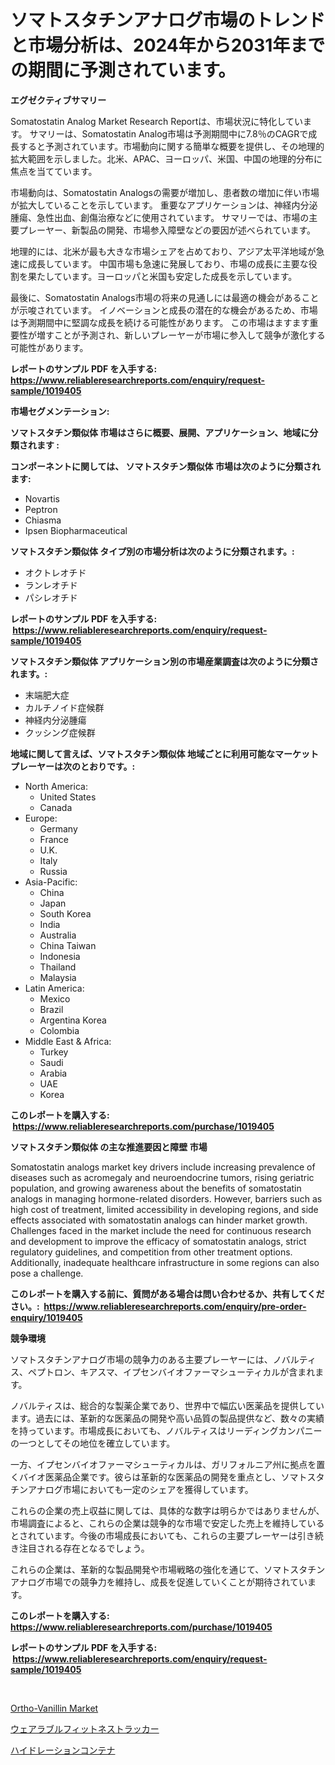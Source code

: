 <p><h1>ソマトスタチンアナログ市場のトレンドと市場分析は、2024年から2031年までの期間に予測されています。</h1></p><p><strong>エグゼクティブサマリー</strong></p>
<p><p>Somatostatin Analog Market Research Reportは、市場状況に特化しています。 サマリーは、Somatostatin Analog市場は予測期間中に7.8％のCAGRで成長すると予測されています。市場動向に関する簡単な概要を提供し、その地理的拡大範囲を示しました。北米、APAC、ヨーロッパ、米国、中国の地理的分布に焦点を当てています。</p><p>市場動向は、Somatostatin Analogsの需要が増加し、患者数の増加に伴い市場が拡大していることを示しています。 重要なアプリケーションは、神経内分泌腫瘍、急性出血、創傷治療などに使用されています。 サマリーでは、市場の主要プレーヤー、新製品の開発、市場参入障壁などの要因が述べられています。</p><p>地理的には、北米が最も大きな市場シェアを占めており、アジア太平洋地域が急速に成長しています。 中国市場も急速に発展しており、市場の成長に主要な役割を果たしています。ヨーロッパと米国も安定した成長を示しています。</p><p>最後に、Somatostatin Analogs市場の将来の見通しには最適の機会があることが示唆されています。 イノベーションと成長の潜在的な機会があるため、市場は予測期間中に堅調な成長を続ける可能性があります。 この市場はますます重要性が増すことが予測され、新しいプレーヤーが市場に参入して競争が激化する可能性があります。</p></p>
<p><strong>レポートのサンプル PDF を入手する: <a href="https://www.reliableresearchreports.com/enquiry/request-sample/1019405">https://www.reliableresearchreports.com/enquiry/request-sample/1019405</a></strong></p>
<p><strong>市場セグメンテーション:</strong></p>
<p><strong> ソマトスタチン類似体 市場はさらに概要、展開、アプリケーション、地域に分類されます :</strong></p>
<p><strong>コンポーネントに関しては、 ソマトスタチン類似体 市場は次のように分類されます: &nbsp;</strong></p>
<p><ul><li>Novartis</li><li>Peptron</li><li>Chiasma</li><li>Ipsen Biopharmaceutical</li></ul></p>
<p><strong> ソマトスタチン類似体 タイプ別の市場分析は次のように分類されます。:</strong></p>
<p><ul><li>オクトレオチド</li><li>ランレオチド</li><li>パシレオチド</li></ul></p>
<p><strong>レポートのサンプル PDF を入手する: &nbsp;<a href="https://www.reliableresearchreports.com/enquiry/request-sample/1019405">https://www.reliableresearchreports.com/enquiry/request-sample/1019405</a></strong></p>
<p><strong> ソマトスタチン類似体 アプリケーション別の市場産業調査は次のように分類されます。:</strong></p>
<p><ul><li>末端肥大症</li><li>カルチノイド症候群</li><li>神経内分泌腫瘍</li><li>クッシング症候群</li></ul></p>
<p><strong>地域に関して言えば、ソマトスタチン類似体 地域ごとに利用可能なマーケットプレーヤーは次のとおりです。:</strong></p>
<p><ul>
    <li>
        North America:
        <ul>
            <li>United States</li>
            <li>Canada</li>
        </ul>
    </li>
    <li>
        Europe:
        <ul>
            <li>Germany</li>
            <li>France</li>
            <li>U.K.</li>
            <li>Italy</li>
            <li>Russia</li>
        </ul>
    </li>
    <li>
        Asia-Pacific:
        <ul>
            <li>China</li>
            <li>Japan</li>
            <li>South Korea</li>
            <li>India</li>
            <li>Australia</li>
            <li>China Taiwan</li>
            <li>Indonesia</li>
            <li>Thailand</li>
            <li>Malaysia</li>
        </ul>
    </li>
    <li>
        Latin America:
        <ul>
            <li>Mexico</li>
            <li>Brazil</li>
            <li>Argentina Korea</li>
            <li>Colombia</li>
        </ul>
    </li>
    <li>
        Middle East & Africa:
        <ul>
            <li>Turkey</li>
            <li>Saudi</li>
            <li>Arabia</li>
            <li>UAE</li>
            <li>Korea</li>
        </ul>
    </li>
    </ul></p>
<p><strong>このレポートを購入する: &nbsp;<a href="https://www.reliableresearchreports.com/purchase/1019405">https://www.reliableresearchreports.com/purchase/1019405</a></strong></p>
<p><strong>ソマトスタチン類似体 の主な推進要因と障壁 市場</strong></p>
<p><p>Somatostatin analogs market key drivers include increasing prevalence of diseases such as acromegaly and neuroendocrine tumors, rising geriatric population, and growing awareness about the benefits of somatostatin analogs in managing hormone-related disorders. However, barriers such as high cost of treatment, limited accessibility in developing regions, and side effects associated with somatostatin analogs can hinder market growth. Challenges faced in the market include the need for continuous research and development to improve the efficacy of somatostatin analogs, strict regulatory guidelines, and competition from other treatment options. Additionally, inadequate healthcare infrastructure in some regions can also pose a challenge.</p></p>
<p><strong>このレポートを購入する前に、質問がある場合は問い合わせるか、共有してください。:&nbsp; <a href="https://www.reliableresearchreports.com/enquiry/pre-order-enquiry/1019405">https://www.reliableresearchreports.com/enquiry/pre-order-enquiry/1019405</a></strong></p>
<p><strong>競争環境</strong></p>
<p><p>ソマトスタチンアナログ市場の競争力のある主要プレーヤーには、ノバルティス、ペプトロン、キアスマ、イプセンバイオファーマシューティカルが含まれます。</p><p>ノバルティスは、総合的な製薬企業であり、世界中で幅広い医薬品を提供しています。過去には、革新的な医薬品の開発や高い品質の製品提供など、数々の実績を持っています。市場成長においても、ノバルティスはリーディングカンパニーの一つとしてその地位を確立しています。</p><p>一方、イプセンバイオファーマシューティカルは、ガリフォルニア州に拠点を置くバイオ医薬品企業です。彼らは革新的な医薬品の開発を重点とし、ソマトスタチンアナログ市場においても一定のシェアを獲得しています。</p><p>これらの企業の売上収益に関しては、具体的な数字は明らかではありませんが、市場調査によると、これらの企業は競争的な市場で安定した売上を維持しているとされています。今後の市場成長においても、これらの主要プレーヤーは引き続き注目される存在となるでしょう。</p><p>これらの企業は、革新的な製品開発や市場戦略の強化を通じて、ソマトスタチンアナログ市場での競争力を維持し、成長を促進していくことが期待されています。</p></p>
<p><strong>このレポートを購入する: &nbsp; <a href="https://www.reliableresearchreports.com/purchase/1019405">https://www.reliableresearchreports.com/purchase/1019405</a></strong></p>
<p><strong>レポートのサンプル PDF を入手する: &nbsp;<a href="https://www.reliableresearchreports.com/enquiry/request-sample/1019405">https://www.reliableresearchreports.com/enquiry/request-sample/1019405</a></strong><strong></strong></p>
<p>&nbsp;</p>
<p><p><a href="https://view.publitas.com/reportprime-1/ortho-vanillin-market-a-comprehensive-report-of-its-market-share-growth-trends-2023-2030/">Ortho-Vanillin Market</a></p><p><a href="https://medium.com/@darrensipes1990/%E3%82%A6%E3%82%A7%E3%82%A2%E3%83%A9%E3%83%96%E3%83%AB%E3%83%95%E3%82%A3%E3%83%83%E3%83%88%E3%83%8D%E3%82%B9%E3%83%88%E3%83%A9%E3%83%83%E3%82%AB%E3%83%BC%E5%B8%82%E5%A0%B4%E3%81%AF-%E5%B8%82%E5%A0%B4%E3%82%B7%E3%82%A7%E3%82%A2-%E3%82%B5%E3%82%A4%E3%82%BA-%E3%81%9D%E3%81%97%E3%81%A62031%E5%B9%B4%E3%81%BE%E3%81%A7%E3%81%AE%E4%BA%88%E6%B8%AC%E3%81%AB%E7%84%A6%E7%82%B9%E3%82%92%E5%BD%93%E3%81%A6%E3%81%A6%E3%81%84%E3%81%BE%E3%81%99-15f6730f63c5">ウェアラブルフィットネストラッカー</a></p><p><a href="https://medium.com/@darrensipes1990/%E6%B0%B4%E5%88%86%E8%A3%9C%E7%B5%A6%E5%AE%B9%E5%99%A8%E5%B8%82%E5%A0%B4%E3%81%AE%E6%B4%9E%E5%AF%9F-%E5%B8%82%E5%A0%B4%E5%8B%95%E5%90%91-%E6%88%90%E9%95%B7-2024%E5%B9%B4%E3%81%8B%E3%82%892031%E5%B9%B4%E3%81%BE%E3%81%A7%E3%81%AE%E4%BA%88%E6%B8%AC-042e95645560">ハイドレーションコンテナ</a></p></p>